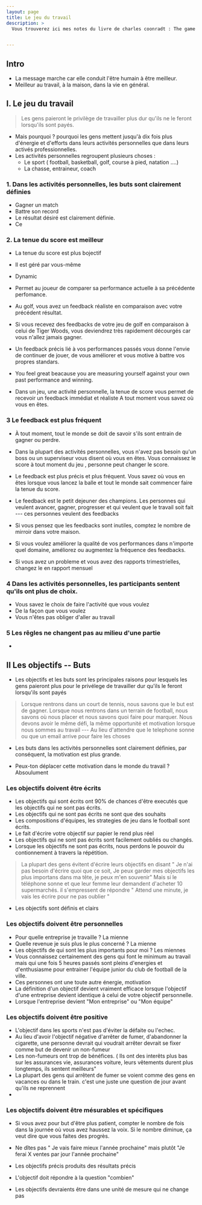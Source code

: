 ```yaml
---
layout: page
title: Le jeu du travail 
description: >
  Vous trouverez ici mes notes du livre de charles coonradt : The game of work 


---
```



## Intro 

- La message marche car elle conduit l'être humain à être meilleur. 
- Meilleur au travail, à la maison, dans la vie en général. 

## I. Le jeu du travail 

> Les gens paieront le privilège de travailler plus dur qu'ils ne le feront lorsqu'ils sont payés.

- Mais pourquoi ? pourquoi les gens mettent jusqu'à dix fois plus d'énergie et d'efforts dans leurs activités personnelles que dans leurs activés professionnelles.
- Les activités personnelles regroupent plusieurs choses : 
  - Le sport ( football, basketball, golf, course à pied, natation ....) 
  - La chasse, entraineur, coach

### 1. Dans les activités personnelles, les buts sont clairement définies 

-  Gagner un match 
-  Battre son record 
-  Le résultat désiré est clairement définie. 
- Ce

### 2. La tenue du score est meilleur

- La tenue du score est plus bojectif
- Il est géré par vous-même 
- Dynamic 
- Permet au joueur de comparer sa performance actuelle à sa précédente perfomance. 

- Au golf, vous avez un feedback réaliste en comparaison avec votre précédent résultat. 
- Si vous recevez des feedbacks de votre jeu de golf en comparaison à celui de Tiger Woods, vous deviendrez très rapidement décourgés car vous n'allez jamais gagner. 
- Un feedback précis lié à vos performances passés vous donne l'envie de continuer de jouer, de vous améliorer et vous motive à battre vos propres standars. 
- You feel great beacause you are measuring yourself against your own past performance and winning. 
- Dans un jeu, une activité personnelle, la tenue de score vous permet de recevoir un feedback immédiat et réaliste 
  A tout moment vous savez où vous en êtes. 
  
  
### 3 Le feedback est plus fréquent

- À tout moment, tout le monde se doit de savoir s'ils sont entrain de gagner ou perdre. 
- Dans la plupart des activités personnelles, vous n'avez pas besoin qu'un boss ou un superviseur vous disent où vous en êtes. 
  Vous connaissez le score à tout moment du jeu , personne peut changer le score. 
  
- Le feedback est plus précis et plus fréquent.
 Vous savez où vous en êtes lorsque vous lancez la balle et tout le monde sait commencer faire la tenue du score. 
- Le feedback est le petit dejeuner des champions. Les personnes qui veulent avancer, gagner, progresser et qui veulent que le travail soit fait --- ces personnes veulent des feedbacks 
- Si vous pensez que les feedbacks sont inutiles, comptez le nombre de mirroir dans votre maison. 
- Si vous voulez améliorer la qualité de vos performances dans n'importe quel domaine, améliorez ou augmentez la fréquence des feedbacks. 
- Si vous avez un probleme et vous avez des rapports trimestrielles, changez le en rapport mensuel

### 4 Dans les activités personnelles, les participants sentent qu'ils ont plus de choix. 

- Vous savez le choix de faire l'activité que vous voulez 
- De la façon que vous voulez
- Vous n'êtes pas obliger d'aller au travail 

### 5 Les rêgles ne changent pas au milieu d'une partie 

- 



## II Les objectifs -- Buts 

- Les objectifs et les buts sont les principales raisons pour lesquels les gens paieront plus pour le privélege de travailler dur qu'ils le feront lorsqu'ils sont payés

> Lorsque rentrons dans un court de tennis, nous savons que le but est de gagner. Lorsque nous rentrons dans un terrain de football, nous savons où nous placer et nous savons quoi faire pour marquer. 
 Nous devons avoir le même défi, la même opportunité et motivation lorsque nous sommes au travail --- Au lieu d'attendre que le telephone sonne ou que un email arrive pour faire les choses 

- Les buts dans les activités personnelles sont clairement définies, par conséquent, la motivation est plus grande. 

- Peux-ton déplacer cette motivation dans le monde du travail ? Absoulument 

### Les objectifs doivent être écrits 

- Les objectifs qui sont écrits ont 90% de chances d'être executés que les objectifs qui ne sont pas écrits. 
- Les objectifs qui ne sont pas écrits ne sont que des souhaits
- Les compositions d'équipes, les strategies de jeu dans le football sont écrits. 
- Le fait d'écrire votre objectif sur papier le rend plus réel
- Les objectifs qui ne sont pas écrits sont facilement oubliés ou changés. 
- Lorsque les objectifs ne sont pas écrits, nous perdons le pouvoir du contionnement à travers la répétition. 

> La plupart des gens évitent d'écrire leurs objectifs en disant " Je n'ai pas besoin d'écrire quoi que ce soit, Je peux garder mes objectifs les plus importans dans ma tête, je peux m'en souvenir" 
Mais si le téléphone sonne et que leur femme leur demandent d'acheter 10 supermarchés. il s'empressent de répondre " Attend une minute, je vais les écrire pour ne pas oublier "

- Les objectifs sont définis et clairs 

### Les objectifs doivent être personnelles 

- Pour quelle entreprise je travaille ? La mienne 
- Quelle revenue je suis plus le plus concerné ? La mienne 
- Les objectifs de qui sont les plus importants pour moi ? Les miennes 
- Vous connaissez certainement des gens qui font le minimum au travail mais qui une fois 5 heures passés sont pleins d'energies et d'enthusiasme pour entrainer l'équipe junior du club de football de la ville. 
- Ces personnes ont une toute autre énergie, motivation 
- La définition d'un objectif devient vraiment efficace lorsque l'objectif d'une entreprise devient identique à celui de votre objectif personnelle. 
- Lorsque l'entreprise devient "Mon entreprise" ou "Mon équipe"

### Les objectifs doivent être positive 

- L'objectif dans les sports n'est pas d'éviter la défaite ou l'echec. 
- Au lieu d'avoir l'objectif négative d'arrêter de fumer, d'abandonner la cigarette, une personne devrait qui voudrait arrêter devrait se fixer comme but de devenir un non-fumeur
- Les non-fumeurs ont trop de bénéfices. ( Ils ont des interêts plus bas sur les assurances vie, assurances voiture, leurs vêtements durent plus longtemps, ils sentent meilleurs" 
- La plupart des gens qui arrêtent de fumer se voient comme des gens en vacances ou dans le train. c'est une juste une question de jour avant qu'ils ne reprennent
- 

### Les objectifs doivent être mésurables et spécifiques 

- Si vous avez pour but d'être plus patient, compter le nombre de fois dans la journée où vous avez haussez la voix.
Si le nombre diminue, ça veut dire que vous faites des progrès. 

- Ne dîtes pas " Je vais faire mieux l'année prochaine" mais plutôt "Je ferai X ventes par jour l'année prochaine" 

- Les objectifs précis produits des résultats précis 
- L'objectif doit répondre à la question "combien" 
- Les objectifs devraients être dans une unité de mesure qui ne change pas 






